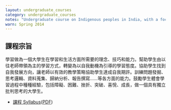 ```yaml
---
layout: undergraduate_courses
category: undergraduate_courses
notes: "Undergraduate course on Indigenous peoples in India, with a focus on Denotified and Nomadic Tribes."
warn: Spring 2014
---
```


## 課程宗旨

學習做為一個大學生在學習和生活方面所需要的理念、技巧和能力。幫助學生由以往老師帶領為主的學習方式，轉變為以自我動機為引導的學習態度。協助學生找到自我發展方向，讓老師以有效的教學策略協助學生達成自我期許。訓練問題發掘、思考邏輯、資料蒐集、歸納分析、報告撰寫……等各方面的能力。鼓勵學生體會學習過程中種種經驗，包括障礙、困難、挫折、突破、喜悅、成長，做一個具有獨立批判思考的大學生。

* [課程 Syllabus][syllabus]([PDF][pdf])

[syllabus]:https://docs.google.com/spreadsheet/pub?key=0AlIzY9pLiJVZdGljVmtGUXgxblp3RnppQXpzaWRER2c&single=true&gid=0&output=html
[pdf]:https://docs.google.com/spreadsheet/pub?key=0AlIzY9pLiJVZdGljVmtGUXgxblp3RnppQXpzaWRER2c&single=true&gid=0&output=pdf
